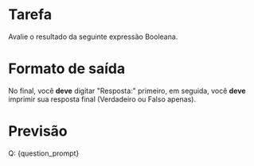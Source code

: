 # Tarefa
Avalie o resultado da seguinte expressão Booleana.

# Formato de saída
No final, você **deve** digitar "Resposta:" primeiro, em seguida, você **deve** imprimir sua resposta final (Verdadeiro ou Falso apenas).

# Previsão
Q: {question_prompt}